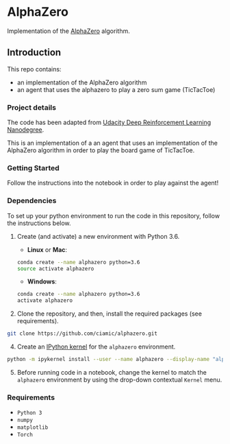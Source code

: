 # AlphaZero
Implementation of the [AlphaZero](https://arxiv.org/pdf/1712.01815v1.pdf) algorithm.  
 
## Introduction
This repo contains: 
- an implementation of the AlphaZero algorithm 
- an agent that uses the alphazero to play a zero sum game (TicTacToe)

### Project details

The code has been adapted from [Udacity Deep Reinforcement Learning Nanodegree](https://www.udacity.com/course/deep-reinforcement-learning-nanodegree--nd893 "Udacity Deep Reinforcement Learning Nanodegree").

This is an implementation of a an agent that uses an implementation of the AlphaZero algorithm in order to play the board game of TicTacToe.

### Getting Started

Follow the instructions into the notebook in order to play against the agent! 

### Dependencies

To set up your python environment to run the code in this repository, follow the instructions below.

1. Create (and activate) a new environment with Python 3.6.

	- __Linux__ or __Mac__: 
	```bash
	conda create --name alphazero python=3.6
	source activate alphazero
	```
	- __Windows__: 
	```bash
	conda create --name alphazero python=3.6 
	activate alphazero
	```

3. Clone the repository, and then, install the required packages (see requirements).
```bash
git clone https://github.com/ciamic/alphazero.git
```

4. Create an [IPython kernel](http://ipython.readthedocs.io/en/stable/install/kernel_install.html) for the `alphazero` environment.  
```bash
python -m ipykernel install --user --name alphazero --display-name "alphazero"
```

5. Before running code in a notebook, change the kernel to match the `alphazero` environment by using the drop-down contextual `Kernel` menu. 

### Requirements

- `Python 3`
- `numpy`
- `matplotlib`
- `Torch`
